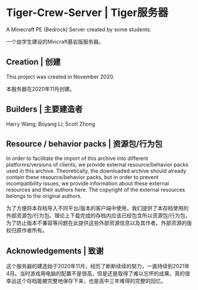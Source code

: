 # Tiger-Crew-Server | Tiger服务器

A Minecraft PE (Bedrock) Server created by some students.

一个由学生建设的Mincraft基岩版服务器。

## Creation | 创建

This project was created in November 2020.

本服务器在2020年11月创建。

## Builders | 主要建造者

Harry Wang; Boyang Li; Scott Zhong

## Resource / behavior packs | 资源包/行为包
In order to facilitate the import of this archive into different platforms/versions of clients, we provide external resource/behavior packs used in this archive. Theoretically, the downloaded archive should already contain these resource/behavior packs, but in order to prevent incompatibility issues, we provide information about these external resources and their authors here. The copyright of the external resources belongs to the original authors.

为了方便将本存档导入不同平台/版本的客户端中使用，我们提供了本存档使用的外部资源包/行为包。理论上下载完成的存档内应该已经包含所以资源包/行为包，为了防止版本不兼容等问题在此提供这些外部资源信息以及其作者。外部资源的版权归原作者所有。


## Acknowledgements | 致谢
这个服务器的建造始于2020年11月，经历了断断续续的努力，一直持续到2021年4月。当时游戏用电脑的配置不是很高，但是还是取得了难以忘怀的成果。真的很幸运这个存档能被完整地保存下来，也是高中三年难得的完整的回忆。
